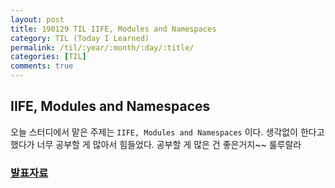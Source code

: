 ```yaml
---
layout: post
title: 190129 TIL IIFE, Modules and Namespaces
category: TIL (Today I Learned)
permalink: /til/:year/:month/:day/:title/
categories: [TIL]
comments: true
---
```


## **IIFE, Modules and Namespaces**

오늘 스터디에서 맡은 주제는 `IIFE, Modules and Namespaces` 이다. 생각없이 한다고 했다가 너무 공부할 게 많아서 힘들었다. 공부할 게 많은 건 좋은거지~~ 룰루랄라  

### [발표자료](https://github.com/childrenOfCrong/33-js-concepts/blob/master/Soom/IIFE_0129.md)
